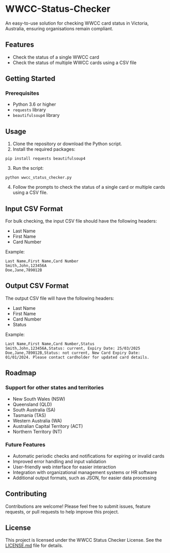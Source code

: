 # WWCC-Status-Checker

An easy-to-use solution for checking WWCC card status in Victoria, Australia, ensuring organisations remain compliant.

## Features

- Check the status of a single WWCC card
- Check the status of multiple WWCC cards using a CSV file

## Getting Started

### Prerequisites

- Python 3.6 or higher
- `requests` library
- `beautifulsoup4` library

## Usage

1. Clone the repository or download the Python script.
2. Install the required packages:
```
pip install requests beautifulsoup4
```

3. Run the script:
```
python wwcc_status_checker.py
```

4. Follow the prompts to check the status of a single card or multiple cards using a CSV file.

## Input CSV Format

For bulk checking, the input CSV file should have the following headers:

- Last Name
- First Name
- Card Number

Example:
```
Last Name,First Name,Card Number
Smith,John,123456A
Doe,Jane,789012B
```

## Output CSV Format

The output CSV file will have the following headers:

- Last Name
- First Name
- Card Number
- Status

Example:
```
Last Name,First Name,Card Number,Status
Smith,John,123456A,Status: current, Expiry Date: 25/03/2025
Doe,Jane,789012B,Status: not current, New Card Expiry Date: 01/01/2024. Please contact cardholder for updated card details.
```

## Roadmap

### Support for other states and territories
- New South Wales (NSW)
- Queensland (QLD)
- South Australia (SA)
- Tasmania (TAS)
- Western Australia (WA)
- Australian Capital Territory (ACT)
- Northern Territory (NT)

### Future Features
- Automatic periodic checks and notifications for expiring or invalid cards
- Improved error handling and input validation
- User-friendly web interface for easier interaction
- Integration with organizational management systems or HR software
- Additional output formats, such as JSON, for easier data processing

## Contributing

Contributions are welcome! Please feel free to submit issues, feature requests, or pull requests to help improve this project.

## License

This project is licensed under the WWCC Status Checker License. See the [LICENSE.md](LICENSE.md) file for details.
